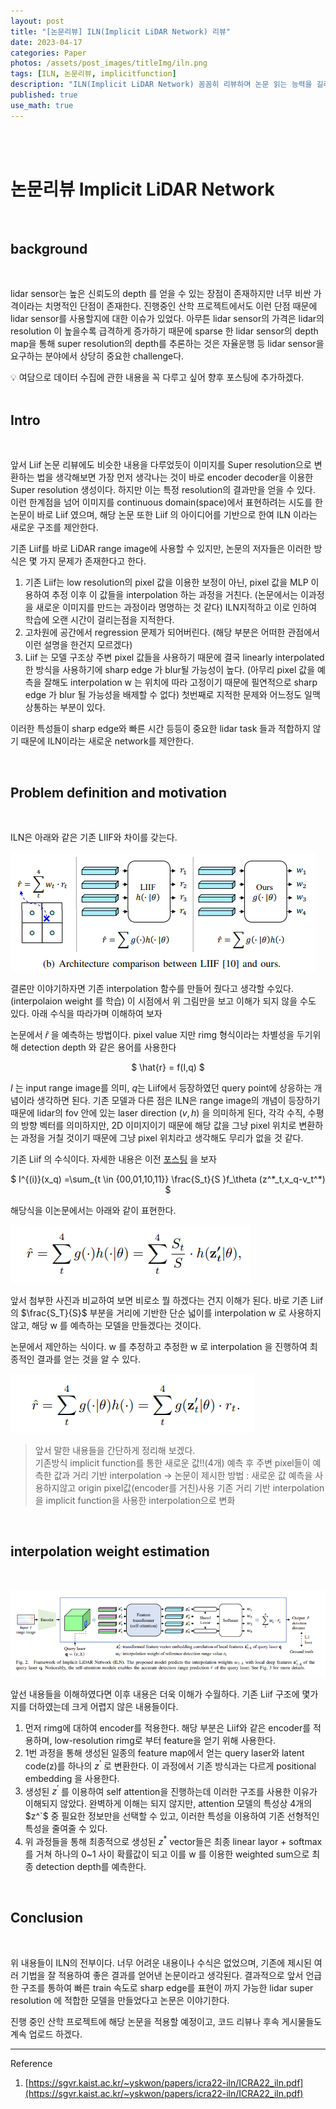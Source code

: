 ```yaml
---
layout: post
title: "[논문리뷰] ILN(Implicit LiDAR Network) 리뷰"
date: 2023-04-17
categories: Paper
photos: /assets/post_images/titleImg/iln.png
tags: [ILN, 논문리뷰, implicitfunction] 
description: "ILN(Implicit LiDAR Network) 꼼꼼히 리뷰하며 논문 읽는 능력을 길러보자"
published: true
use_math: true
---
```


<br/>

<br/>



# 논문리뷰 Implicit LiDAR Network

<br/>


## background

<br/>

lidar sensor는 높은 신뢰도의 depth 를 얻을 수 있는 장점이 존재하지만 너무 비싼 가격이라는 치명적인 단점이 존재한다. 진행중인 산학 프로젝트에서도 이런 단점 때문에 lidar sensor를 사용할지에 대한 이슈가 있었다. 아무튼 lidar sensor의 가격은 lidar의 resolution 이 높을수록 급격하게 증가하기 때문에 sparse 한 lidar sensor의 depth map을 통해 super resolution의 depth를 추론하는 것은 자율운행 등 lidar sensor을 요구하는 분야에서 상당히 중요한 challenge다.

<aside>
💡 여담으로 데이터 수집에 관한 내용을 꼭 다루고 싶어 향후 포스팅에 추가하겠다.

</aside>
<br/>

## Intro
<br/>

앞서 Liif 논문 리뷰에도 비슷한 내용을 다루었듯이 이미지를 Super resolution으로 변환하는 법을 생각해보면 가장 먼저 생각나는 것이 바로 encoder decoder을 이용한 Super resolution 생성이다. 하지만 이는 특정 resolution의 결과만을 얻을 수 있다. 이런 한계점을 넘어 이미지를 continuous domain(space)에서 표현하려는 시도를 한 논문이 바로 Liif 였으며, 해당 논문 또한 Liif 의 아이디어를 기반으로 한여 ILN 이라는 새로운 구조를 제안한다.

기존 Liif를 바로 LiDAR range image에 사용할 수 있지만, 논문의 저자들은 이러한 방식은 몇 가지 문제가 존재한다고 한다.
 

1. 기존 Liif는 low resolution의 pixel 값을 이용한 보정이 아닌, pixel 값을 MLP 이용하여 추정 이후 이 값들을 interpolation 하는 과정을 거친다. (논문에서는 이과정을 새로운 이미지를 만드는 과정이라 명명하는 것 같다) ILN지적하고 이로 인하여 학습에 오랜 시간이 걸리는점을 지적한다. 
2. 고차원에 공간에서 regression 문제가 되어버린다. (해당 부분은 어떠한 관점에서 이런 설명을 한건지 모르겠다)
3. Liif 는 모델 구조상 주변 pixel 값들을 사용하기 때문에 결국 linearly interpolated 한 방식을 사용하기에 sharp edge 가 blur될 가능성이 높다. (아무리 pixel 값을 예측을 잘해도 interpolation w 는 위치에 따라 고정이기 때문에 필연적으로 sharp edge 가 blur 될 가능성을 배제할 수 없다) 첫번째로 지적한 문제와 어느정도 일맥상통하는 부분이 있다.

이러한 특성들이 sharp edge와 빠른 시간 등등이 중요한 lidar task 들과 적합하지 않기 때문에 ILN이라는 새로운 network를 제안한다.

<br/>

## **Problem definition and motivation**
<br/>

ILN은 아래와 같은 기존 LIIF와 차이를 갖는다.  

![Untitled](/assets/post_images/ILN/Untitled.png)

결론만 이야기하자면 기존 interpolation 함수를 만들어 줬다고 생각할 수있다. (interpolaion weight 를 학습) 이 시점에서 위 그림만을 보고 이해가 되지 않을 수도 있다. 아래 수식을 따라가며 이해하여 보자

논문에서 $\hat{r}$ 을 예측하는 방법이다. pixel value 지만 rimg 형식이라는 차별성을 두기위해 detection depth 와 같은 용어를 사용한다

<center>
$
\hat{r} = f(I,q)
$
</center>

$I$ 는 input range image를 의미, $q$는 Liif에서 등장하였던 query point에 상응하는 개념이라 생각하면 된다. 기존 모델과 다른 점은 ILN은 range image의 개념이 등장하기 때문에 lidar의 fov 안에 있는 laser direction $(v,h)$ 을 의미하게 된다, 각각 수직, 수평의 방향 벡터를 의미하지만, 2D 이미지이기 때문에 해당 값을 그냥 pixel 위치로 변환하는 과정을 거칠 것이기 때문에 그냥 pixel 위치라고 생각해도 무리가 없을 것 같다.  

기존 Liif 의 수식이다. 자세한 내용은 이전 [포스팅](https://donguk071.github.io/liif/%EB%85%BC%EB%AC%B8%EB%A6%AC%EB%B7%B0/2023/04/16/Liif/) 을 보자 

<center>
$
I^{(i)}(x_q) =\sum_{t \in {00,01,10,11}}  \frac{S_t}{S }f_\theta (z^*_t,x_q-v_t^*)  
$
</center>

해당식을 이논문에서는  아래와 같이 표현한다.

![Untitled](/assets/post_images/ILN/Untitled%201.png)

 앞서 첨부한 사진과 비교하여 보면 비로소 뭘 하겠다는 건지 이해가 된다. 바로 기존 Liif 의 $\frac{S_T}{S}$ 부분을 거리에 기반한 단순 넓이를 interpolation w 로 사용하지 않고, 해당 w 를 예측하는 모델을 만들겠다는 것이다.  

논문에서 제안하는 식이다. w 를 추정하고 추정한 w 로 interpolation 을 진행하여 최종적인 결과를 얻는 것을 알 수 있다.

![Untitled](/assets/post_images/ILN/Untitled%202.png)

>앞서 말한 내용들을 간단하게 정리해 보겠다. <br/>
>기존방식 implicit function를 통한 새로운 값!!(4개) 예측 후 주변 pixel들이 예측한 값과 거리 기반 interpolation → 논문이 제시한 방법 : 새로운 값 예측을 사용하지않고 origin pixel값(encoder를 거친)사용 기존 거리 기반 interpolation을 implicit function을 사용한 interpolation으로 변화
> 

<br/>

## interpolation weight estimation
<br/>

![Untitled](/assets/post_images/ILN/Untitled%203.png)

앞선 내용들을 이해하였다면 이후 내용은 더욱 이해가 수월하다. 기존 Liif 구조에 몇가지를 더하였는데 크게 어렵지 않은 내용들이다. 

1. 먼저 rimg에 대하여 encoder를 적용한다. 해당 부분은 Liif와 같은 encoder를 적용하며, low-resolution rimg로 부터 feature을 얻기 위해 사용한다.
2. 1번 과정을 통해 생성된 일종의 feature map에서 얻는 query laser와 latent code(z)를 하나의 $z^’$ 로 변환한다. 이 과정에서 기존 방식과는 다르게  positional embedding 을 사용한다.
3. 생성된 $z^’$ 를 이용하여 self attention을 진행하는데 이러한 구조를 사용한 이유가 이해되지 않았다. 완벽하게 이해는 되지 않지만, attention 모델의 특성상 4개의 $z^`$ 중 필요한 정보만을 선택할 수 있고, 이러한 특성을 이용하여 기존 선형적인 특성을 줄여줄 수 있다. 
4. 위 과정들을 통해 최종적으로 생성된 $z^*$  vector들은 최종 linear layor + softmax를 거쳐 하나의 0~1 사이 확률값이 되고 이를 w 를 이용한 weighted sum으로 최종 detection depth를 예측한다.  
<br/>

## Conclusion
<br/>

위 내용들이 ILN의 전부이다. 너무 어려운 내용이나 수식은 없었으며, 기존에 제시된 여러 기법을 잘 적용하여 좋은 결과를 얻어낸 논문이라고 생각된다. 결과적으로 앞서 언급한 구조를 통하여 빠른 train 속도로 sharp edge를 표현이 까지 가능한 lidar super resolution 에 적합한 모델을 만들었다고 논문은 이야기한다. 

진행 중인 산학 프로젝트에 해당 논문을 적용할 예정이고, 코드 리뷰나 후속 게시물들도 계속 업로드 하겠다.
<br/>

---

Reference

1) [https://sgvr.kaist.ac.kr/~yskwon/papers/icra22-iln/ICRA22_iln.pdf](https://sgvr.kaist.ac.kr/~yskwon/papers/icra22-iln/ICRA22_iln.pdf)
